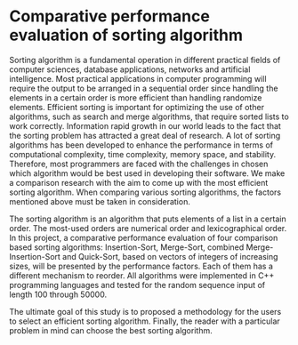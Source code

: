 # Comparative performance evaluation of sorting algorithm

Sorting algorithm is a fundamental operation in different practical fields of computer sciences, database applications, networks and artificial intelligence. Most practical applications in computer programming will require the output to be arranged in a sequential order since handling the elements in a certain order is more efficient than handling randomize elements. Efficient sorting is important for optimizing the use of other algorithms, such as search and merge algorithms, that require sorted lists to work correctly. Information rapid growth in our world leads to the fact that the sorting problem has attracted a great deal of research. A lot of sorting algorithms has been developed to enhance the performance in terms of computational complexity, time complexity, memory space, and stability. Therefore, most programmers are faced with the challenges in chosen which algorithm would be best used in developing their software. We make a comparison research with the aim to come up with the most efficient sorting algorithm. When comparing various sorting algorithms, the factors mentioned above must be taken in consideration.  
 
The sorting algorithm is an algorithm that puts elements of a list in a certain order. The most-used orders are numerical order and lexicographical order. In this project, a comparative performance evaluation of four comparison based sorting algorithms: Insertion-Sort, Merge-Sort, combined Merge-Insertion-Sort and Quick-Sort, based on vectors of integers of increasing sizes, will be presented by the performance factors. Each of them has a different mechanism to reorder. All algorithms were implemented in C++ programming languages and tested for the random sequence input of length 100 through 50000. 
 
The ultimate goal of this study is to proposed a methodology for the users to select an efficient sorting algorithm. Finally, the reader with a particular problem in mind can choose the best sorting algorithm. 
